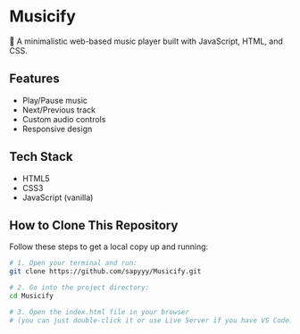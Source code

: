 # Musicify
🎵 A minimalistic web-based music player built with JavaScript, HTML, and CSS.

## Features
- Play/Pause music
- Next/Previous track
- Custom audio controls
- Responsive design

## Tech Stack
- HTML5
- CSS3
- JavaScript (vanilla)

## How to Clone This Repository

Follow these steps to get a local copy up and running:

```bash
# 1. Open your terminal and run:
git clone https://github.com/sapyyy/Musicify.git

# 2. Go into the project directory:
cd Musicify

# 3. Open the index.html file in your browser
# (you can just double-click it or use Live Server if you have VS Code)

